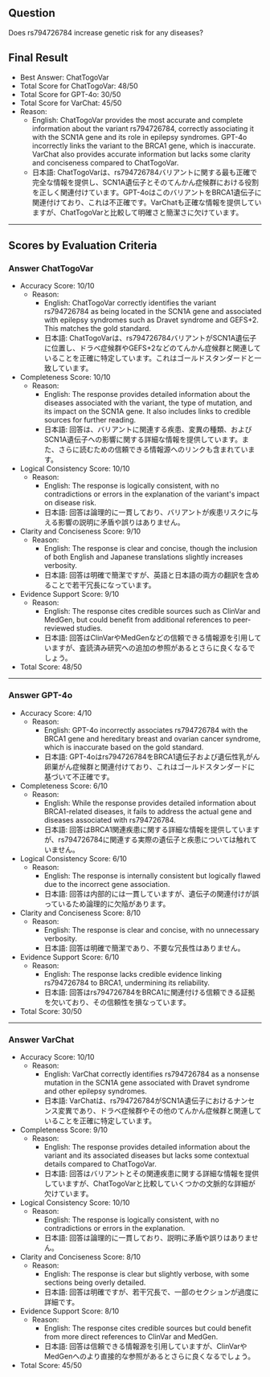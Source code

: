 ## Question

Does rs794726784 increase genetic risk for any diseases?

## Final Result

- Best Answer: ChatTogoVar
- Total Score for ChatTogoVar: 48/50
- Total Score for GPT-4o: 30/50
- Total Score for VarChat: 45/50
- Reason:
  - English: ChatTogoVar provides the most accurate and complete information about the variant rs794726784, correctly associating it with the SCN1A gene and its role in epilepsy syndromes. GPT-4o incorrectly links the variant to the BRCA1 gene, which is inaccurate. VarChat also provides accurate information but lacks some clarity and conciseness compared to ChatTogoVar.
  - 日本語: ChatTogoVarは、rs794726784バリアントに関する最も正確で完全な情報を提供し、SCN1A遺伝子とそのてんかん症候群における役割を正しく関連付けています。GPT-4oはこのバリアントをBRCA1遺伝子に関連付けており、これは不正確です。VarChatも正確な情報を提供していますが、ChatTogoVarと比較して明確さと簡潔さに欠けています。

---

## Scores by Evaluation Criteria

### Answer ChatTogoVar
- Accuracy Score: 10/10
  - Reason: 
    - English: ChatTogoVar correctly identifies the variant rs794726784 as being located in the SCN1A gene and associated with epilepsy syndromes such as Dravet syndrome and GEFS+2. This matches the gold standard.
    - 日本語: ChatTogoVarは、rs794726784バリアントがSCN1A遺伝子に位置し、ドラベ症候群やGEFS+2などのてんかん症候群と関連していることを正確に特定しています。これはゴールドスタンダードと一致しています。
- Completeness Score: 10/10
  - Reason: 
    - English: The response provides detailed information about the diseases associated with the variant, the type of mutation, and its impact on the SCN1A gene. It also includes links to credible sources for further reading.
    - 日本語: 回答は、バリアントに関連する疾患、変異の種類、およびSCN1A遺伝子への影響に関する詳細な情報を提供しています。また、さらに読むための信頼できる情報源へのリンクも含まれています。
- Logical Consistency Score: 10/10
  - Reason: 
    - English: The response is logically consistent, with no contradictions or errors in the explanation of the variant's impact on disease risk.
    - 日本語: 回答は論理的に一貫しており、バリアントが疾患リスクに与える影響の説明に矛盾や誤りはありません。
- Clarity and Conciseness Score: 9/10
  - Reason: 
    - English: The response is clear and concise, though the inclusion of both English and Japanese translations slightly increases verbosity.
    - 日本語: 回答は明確で簡潔ですが、英語と日本語の両方の翻訳を含めることで若干冗長になっています。
- Evidence Support Score: 9/10
  - Reason: 
    - English: The response cites credible sources such as ClinVar and MedGen, but could benefit from additional references to peer-reviewed studies.
    - 日本語: 回答はClinVarやMedGenなどの信頼できる情報源を引用していますが、査読済み研究への追加の参照があるとさらに良くなるでしょう。
- Total Score: 48/50

---

### Answer GPT-4o
- Accuracy Score: 4/10
  - Reason: 
    - English: GPT-4o incorrectly associates rs794726784 with the BRCA1 gene and hereditary breast and ovarian cancer syndrome, which is inaccurate based on the gold standard.
    - 日本語: GPT-4oはrs794726784をBRCA1遺伝子および遺伝性乳がん卵巣がん症候群と関連付けており、これはゴールドスタンダードに基づいて不正確です。
- Completeness Score: 6/10
  - Reason: 
    - English: While the response provides detailed information about BRCA1-related diseases, it fails to address the actual gene and diseases associated with rs794726784.
    - 日本語: 回答はBRCA1関連疾患に関する詳細な情報を提供していますが、rs794726784に関連する実際の遺伝子と疾患については触れていません。
- Logical Consistency Score: 6/10
  - Reason: 
    - English: The response is internally consistent but logically flawed due to the incorrect gene association.
    - 日本語: 回答は内部的には一貫していますが、遺伝子の関連付けが誤っているため論理的に欠陥があります。
- Clarity and Conciseness Score: 8/10
  - Reason: 
    - English: The response is clear and concise, with no unnecessary verbosity.
    - 日本語: 回答は明確で簡潔であり、不要な冗長性はありません。
- Evidence Support Score: 6/10
  - Reason: 
    - English: The response lacks credible evidence linking rs794726784 to BRCA1, undermining its reliability.
    - 日本語: 回答はrs794726784をBRCA1に関連付ける信頼できる証拠を欠いており、その信頼性を損なっています。
- Total Score: 30/50

---

### Answer VarChat
- Accuracy Score: 10/10
  - Reason: 
    - English: VarChat correctly identifies rs794726784 as a nonsense mutation in the SCN1A gene associated with Dravet syndrome and other epilepsy syndromes.
    - 日本語: VarChatは、rs794726784がSCN1A遺伝子におけるナンセンス変異であり、ドラベ症候群やその他のてんかん症候群と関連していることを正確に特定しています。
- Completeness Score: 9/10
  - Reason: 
    - English: The response provides detailed information about the variant and its associated diseases but lacks some contextual details compared to ChatTogoVar.
    - 日本語: 回答はバリアントとその関連疾患に関する詳細な情報を提供していますが、ChatTogoVarと比較していくつかの文脈的な詳細が欠けています。
- Logical Consistency Score: 10/10
  - Reason: 
    - English: The response is logically consistent, with no contradictions or errors in the explanation.
    - 日本語: 回答は論理的に一貫しており、説明に矛盾や誤りはありません。
- Clarity and Conciseness Score: 8/10
  - Reason: 
    - English: The response is clear but slightly verbose, with some sections being overly detailed.
    - 日本語: 回答は明確ですが、若干冗長で、一部のセクションが過度に詳細です。
- Evidence Support Score: 8/10
  - Reason: 
    - English: The response cites credible sources but could benefit from more direct references to ClinVar and MedGen.
    - 日本語: 回答は信頼できる情報源を引用していますが、ClinVarやMedGenへのより直接的な参照があるとさらに良くなるでしょう。
- Total Score: 45/50